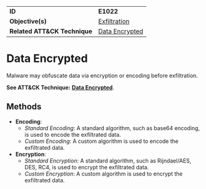 |||
|---------|------------------------|
|**ID**|**E1022**|
|**Objective(s)**| [Exfiltration](https://github.com/MBCProject/mbc-markdown/tree/master/exfiltration)|
|**Related ATT&CK Technique**|[Data Encrypted](https://attack.mitre.org/techniques/T1022/)|


Data Encrypted
==============
Malware may obfuscate data via encryption or encoding before exfiltration.

**See ATT&CK Technique:** [**Data Encrypted**](https://attack.mitre.org/techniques/T1022/).

Methods
-------
* **Encoding**:
   * *Standard Encoding*: A standard algorithm, such as base64 encoding, is used to encode the exfiltrated data.
   * *Custom Encoding*: A custom algorithm is used to encode the exfiltrated data.
* **Encryption**: 
   * *Standard Encryption*: A standard algorithm, such as Rijndael/AES, DES, RC4, is used to encrypt the exfiltrated data.
   * *Custom Encryption*: A custom algorithm is used to encrypt the exfiltrated data.